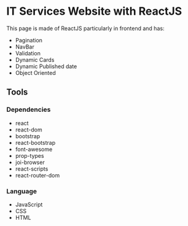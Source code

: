 # IT Services Website with ReactJS

This page is made of ReactJS particularly in frontend and has:

- Pagination
- NavBar
- Validation
- Dynamic Cards
- Dynamic Published date
- Object Oriented

## Tools

### Dependencies

- react
- react-dom
- bootstrap
- react-bootstrap
- font-awesome
- prop-types
- joi-browser
- react-scripts
- react-router-dom

### Language

- JavaScript
- CSS
- HTML
